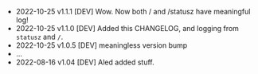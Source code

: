 * 2022-10-25 v1.1.1 [DEV] Wow. Now both / and /statusz have meaningful log!
* 2022-10-25 v1.1.0 [DEV] Added this CHANGELOG, and logging from `statusz` and `/`.
* 2022-10-25 v1.0.5 [DEV] meaningless version bump
* ...
* 2022-08-16 v1.04 [DEV] Aled added stuff.
